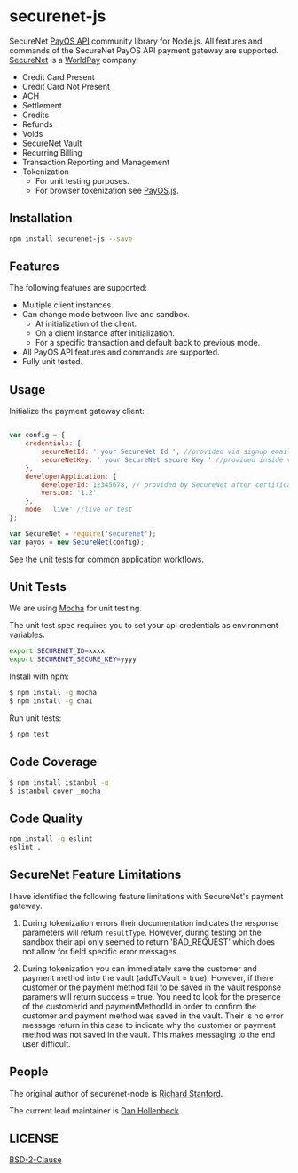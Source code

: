 securenet-js
==============

SecureNet [PayOS API](https://apidocs.securenet.com/docs/getstarted.html) community library for Node.js. All features and commands of the SecureNet PayOS API payment gateway are supported. [SecureNet](http://www.securenet.com/) is a [WorldPay](http://www.worldpay.com/us) company.

- Credit Card Present
- Credit Card Not Present
- ACH
- Settlement
- Credits
- Refunds
- Voids
- SecureNet Vault
- Recurring Billing
- Transaction Reporting and Management
- Tokenization
	- For unit testing purposes.
	- For browser tokenization see [PayOS.js](https://apidocs.securenet.com/docs/tokenization.html?lang=json).

## Installation

```bash
npm install securenet-js --save
```
## Features

The following features are supported:
- Multiple client instances.
- Can change mode between live and sandbox.
	- At initialization of the client.
	- On a client instance after initialization.
	- For a specific transaction and default back to previous mode.
- All PayOS API features and commands are supported.
- Fully unit tested.

## Usage

Initialize the payment gateway client:

```javascript

var config = {
	credentials: {
		secureNetId: ' your SecureNet Id ', //provided via signup email
		secureNetKey: ' your SecureNet secure Key ' //provided inside virtual terminal
	},
	developerApplication: {
		developerId: 12345678, // provided by SecureNet after certification
		version: '1.2'
	},
	mode: 'live' //live or test
};

var SecureNet = require('securenet');
var payos = new SecureNet(config);
```

See the unit tests for common application workflows.


## Unit Tests

We are using [Mocha](http://mochajs.org/) for unit testing.

The unit test spec requires you to set your api credentials as environment variables.

```bash
export SECURENET_ID=xxxx
export SECURENET_SECURE_KEY=yyyy
```

Install with npm:
```bash
$ npm install -g mocha
$ npm install -g chai
```

Run unit tests:
```bash
$ npm test
```

## Code Coverage
```bash
$ npm install istanbul -g
$ istanbul cover _mocha
```

## Code Quality
```bash
npm install -g eslint
eslint .
```

## SecureNet Feature Limitations

I have identified the following feature limitations with SecureNet's payment gateway.

1. During tokenization errors their documentation indicates the response parameters will return `resultType`. However, during testing on the sandbox their api only seemed to return 'BAD_REQUEST' which does not allow for field specific error messages.

2.  During tokenization you can immediately save the customer and payment method into the vault (addToVault = true). However, if there customer or the payment method fail to be saved in the vault response paramers will return success = true. You need to look for the presence of the customerId and paymentMethodId in order to confirm the customer and payment method was saved in the vault. Their is no error message return in this case to indicate why the customer or payment method was not saved in the vault. This makes messaging to the end user difficult.

## People
The original author of securenet-node is [Richard Stanford](http://richardstanford.com/).

The current lead maintainer is [Dan Hollenbeck](https://github.com/dhollenbeck).

## LICENSE

[BSD-2-Clause](https://github.com/HOAThink/securenet-node/blob/master/LICENSE)
